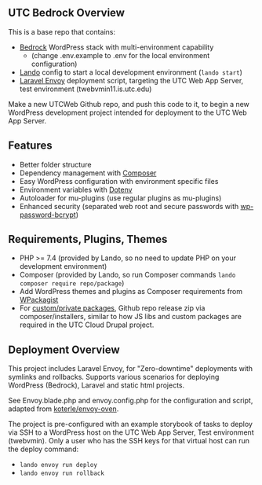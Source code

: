 ## UTC Bedrock Overview

This is a base repo that contains:
- [Bedrock](https://roots.io/docs/bedrock/master/installation/) WordPress stack with multi-environment capability 
  - (change .env.example to .env for the local environment configuration)
- [Lando](http://lando.dev) config to start a local development environment (`lando start`)
- [Laravel Envoy](https://laravel.com/docs/8.x/envoy) deployment script, targeting the UTC Web App Server, test environment (twebvmin11.is.utc.edu)

Make a new UTCWeb Github repo, and push this code to it, to begin a new WordPress development project intended for deployment to the UTC Web App Server.

## Features

- Better folder structure
- Dependency management with [Composer](https://getcomposer.org)
- Easy WordPress configuration with environment specific files
- Environment variables with [Dotenv](https://github.com/vlucas/phpdotenv)
- Autoloader for mu-plugins (use regular plugins as mu-plugins)
- Enhanced security (separated web root and secure passwords with [wp-password-bcrypt](https://github.com/roots/wp-password-bcrypt))

## Requirements, Plugins, Themes

- PHP >= 7.4 (provided by Lando, so no need to update PHP on your development environment)
- Composer (provided by Lando, so run Composer commands `lando composer require repo/package`)
- Add WordPress themes and plugins as Composer requirements from [WPackagist](https://wpackagist.org)
- For [custom/private packages](https://getcomposer.org/doc/05-repositories.md#using-private-repositories), Github repo release zip via composer/installers, similar to how JS libs and custom packages are required in the UTC Cloud Drupal project.

## Deployment Overview

This project includes Laravel Envoy, for "Zero-downtime" deployments with symlinks and rollbacks. Supports various scenarios for deploying WordPress (Bedrock), Laravel and static html projects.

See Envoy.blade.php and envoy.config.php for the configuration and script, adapted from [koterle/envoy-oven](https://github.com/martink635/envoy-oven).

The project is pre-configured with an example storybook of tasks to deploy via SSH to a WordPress host on the UTC Web App Server, Test environment (twebvmin). Only a user who has the SSH keys for that virtual host can run the deploy command:
- `lando envoy run deploy`
- `lando envoy run rollback`

